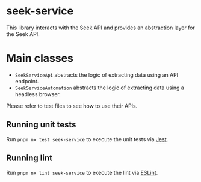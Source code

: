 # seek-service

This library interacts with the Seek API and provides an abstraction layer for the Seek API.

# Main classes

- `SeekServiceApi` abstracts the logic of extracting data using an API endpoint.
- `SeekServiceAutomation` abstracts the logic of extracting data using a headless browser.

Please refer to test files to see how to use their APIs.

## Running unit tests

Run `pnpm nx test seek-service` to execute the unit tests via [Jest](https://jestjs.io).

## Running lint

Run `pnpm nx lint seek-service` to execute the lint via [ESLint](https://eslint.org/).
